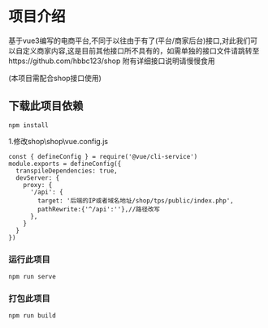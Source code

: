 # 项目介绍

基于vue3编写的电商平台,不同于以往由于有了(平台/商家后台)接口,对此我们可以自定义商家内容,这是目前其他接口所不具有的，如需单独的接口文件请跳转至https://github.com/hbbc123/shop  附有详细接口说明请慢慢食用

(本项目需配合shop接口使用)



## 下载此项目依赖

```
npm install
```

1.修改shop\shop\vue.config.js 

```
const { defineConfig } = require('@vue/cli-service')
module.exports = defineConfig({
  transpileDependencies: true,
  devServer: {
    proxy: {
      '/api': {
        target: '后端的IP或者域名地址/shop/tps/public/index.php',
        pathRewrite:{'^/api':''},//路径改写
      },
    }
  }
})

```

### 

### 运行此项目

```
npm run serve
```

### 打包此项目
```
npm run build
```

